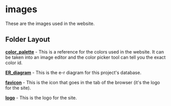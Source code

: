 # images

These are the images used in the website.

## Folder Layout

[**color_palette**](color_palette.jpg) - This is a reference for the colors used in the website. It can be taken into an image editor and the color picker tool can tell you the exact color id.

[**ER_diagram**](ER_diagram.jpg) - This is the e-r diagram for this project's database.

[**favicon**](favicon.ico) - This is the icon that goes in the tab of the browser (it's the logo for the site).

[**logo**](logo.png) - This is the logo for the site.
